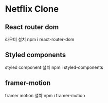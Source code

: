 # Netflix Clone

## React router dom

라우터 설치
npm i react-router-dom

## Styled components

styled component 설치
npm i styled-components

## framer-motion

framer motion 설치
npm i framer-motion
